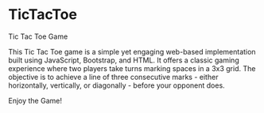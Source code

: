# TicTacToe
Tic Tac Toe Game

This Tic Tac Toe game is a simple yet engaging web-based implementation built using JavaScript, Bootstrap, and HTML. It offers a classic gaming experience where two players take turns marking spaces in a 3x3 grid. The objective is to achieve a line of three consecutive marks - either horizontally, vertically, or diagonally - before your opponent does.

Enjoy the Game!
